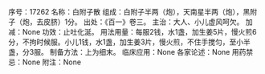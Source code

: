 序号：17262
名称：白附子散
组成：白附子半两（炮），天南星半两（炮），黑附子（炮，去皮脐）1分。
出处：《百一》卷三。
主治：大人、小儿虚风呵欠。
加减：None
功效：止吐化涎。
用法用量：每服2钱，水1盏，加生姜5片，慢火煎6分，不拘时候服。小儿1钱，水1盏，加生姜3片，慢火煎，不住手搅匀，至小半盏，分3服。
制备方法：上为细末。
临床应用：None
各家论述：None
用药禁忌：None
附注：None
